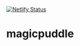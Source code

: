 [![Netlify Status](https://api.netlify.com/api/v1/badges/ccddea4c-e138-4120-83fa-94a39d6d2881/deploy-status)](https://app.netlify.com/sites/magicpuddle/deploys)
# magicpuddle
